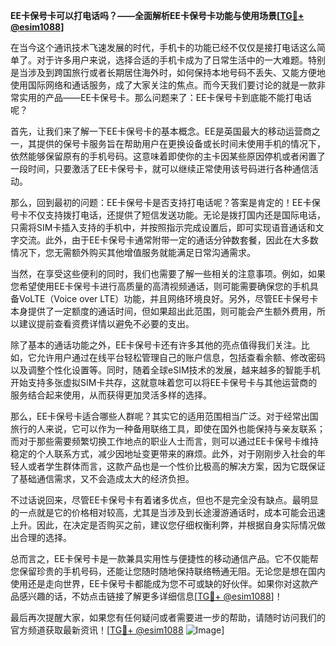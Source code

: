 **EE卡保号卡可以打电话吗？——全面解析EE卡保号卡功能与使用场景[[TG💪+ @esim1088](https://t.me/s/esim1088)]**

在当今这个通讯技术飞速发展的时代，手机卡的功能已经不仅仅是接打电话这么简单了。对于许多用户来说，选择合适的手机卡成为了日常生活中的一大难题。特别是当涉及到跨国旅行或者长期居住海外时，如何保持本地号码不丢失、又能方便地使用国际网络和通话服务，成了大家关注的焦点。而今天我们要讨论的就是一款非常实用的产品——EE卡保号卡。那么问题来了：EE卡保号卡到底能不能打电话呢？

首先，让我们来了解一下EE卡保号卡的基本概念。EE是英国最大的移动运营商之一，其提供的保号卡服务旨在帮助用户在更换设备或长时间未使用手机的情况下，依然能够保留原有的手机号码。这意味着即使你的主卡因某些原因停机或者闲置了一段时间，只要激活了EE卡保号卡，就可以继续正常使用该号码进行各种通信活动。

那么，回到最初的问题：EE卡保号卡是否支持打电话呢？答案是肯定的！EE卡保号卡不仅支持拨打电话，还提供了短信发送功能。无论是拨打国内还是国际电话，只需将SIM卡插入支持的手机中，并按照指示完成设置后，即可实现语音通话和文字交流。此外，由于EE卡保号卡通常附带一定的通话分钟数套餐，因此在大多数情况下，您无需额外购买其他增值服务就能满足日常沟通需求。

当然，在享受这些便利的同时，我们也需要了解一些相关的注意事项。例如，如果您希望使用EE卡保号卡进行高质量的高清视频通话，则可能需要确保您的手机具备VoLTE（Voice over LTE）功能，并且网络环境良好。另外，尽管EE卡保号卡本身提供了一定额度的通话时间，但如果超出此范围，则可能会产生额外费用，所以建议提前查看资费详情以避免不必要的支出。

除了基本的通话功能之外，EE卡保号卡还有许多其他的亮点值得我们关注。比如，它允许用户通过在线平台轻松管理自己的账户信息，包括查看余额、修改密码以及调整个性化设置等。同时，随着全球eSIM技术的发展，越来越多的智能手机开始支持多张虚拟SIM卡共存，这就意味着您可以将EE卡保号卡与其他运营商的服务结合起来使用，从而获得更加灵活多样的选择。

那么，EE卡保号卡适合哪些人群呢？其实它的适用范围相当广泛。对于经常出国旅行的人来说，它可以作为一种备用联络工具，即使在国外也能保持与亲友联系；而对于那些需要频繁切换工作地点的职业人士而言，则可以通过EE卡保号卡维持稳定的个人联系方式，减少因地址变更带来的麻烦。此外，对于刚刚步入社会的年轻人或者学生群体而言，这款产品也是一个性价比极高的解决方案，因为它既保证了基础通信需求，又不会造成太大的经济负担。

不过话说回来，尽管EE卡保号卡有着诸多优点，但也不是完全没有缺点。最明显的一点就是它的价格相对较高，尤其是当涉及到长途漫游通话时，成本可能会迅速上升。因此，在决定是否购买之前，建议您仔细权衡利弊，并根据自身实际情况做出合理的选择。

总而言之，EE卡保号卡是一款兼具实用性与便捷性的移动通信产品。它不仅能帮您保留珍贵的手机号码，还能让您随时随地保持联络畅通无阻。无论您是想在国内使用还是走向世界，EE卡保号卡都能成为您不可或缺的好伙伴。如果你对这款产品感兴趣的话，不妨点击链接了解更多详细信息[[TG💪+ @esim1088](https://t.me/s/esim1088)]！

最后再次提醒大家，如果您有任何疑问或者需要进一步的帮助，请随时访问我们的官方频道获取最新资讯！[[TG💪+ @esim1088](https://t.me/s/esim1088) ![Image](https://i.postimg.cc/4NQfJmqS/Snipaste-2025-05-13-00-14-12.png)]